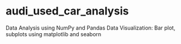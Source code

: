 # audi_used_car_analysis
Data Analysis using NumPy and Pandas Data Visualization: Bar plot, subplots using matplotlib and seaborn 
